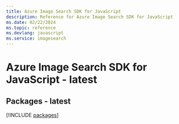 ```yaml
---
title: Azure Image Search SDK for JavaScript
description: Reference for Azure Image Search SDK for JavaScript
ms.date: 02/22/2024
ms.topic: reference
ms.devlang: javascript
ms.service: imagesearch
---
```

# Azure Image Search SDK for JavaScript - latest
## Packages - latest
[!INCLUDE [packages](image-search-index.md)]